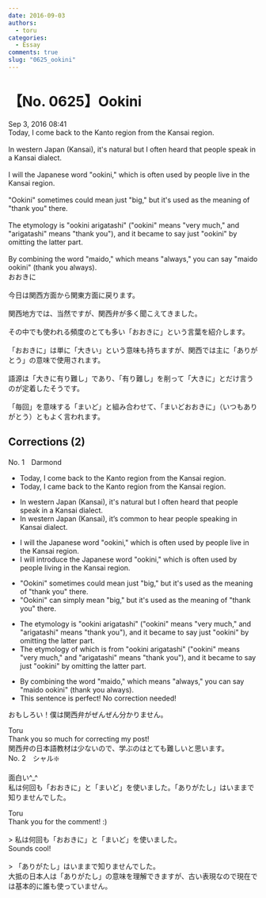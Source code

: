 ```yaml
---
date: 2016-09-03
authors:
  - toru
categories:
  - Essay
comments: true
slug: "0625_ookini"
---
```


# 【No. 0625】Ookini
<div class="date">Sep 3, 2016 08:41</div>
<div id="post"><div id="body_show_ori">
Today, I come back to the Kanto region from the Kansai region.<br/><br/>In western Japan (Kansai), it's natural but I often heard that people speak in a Kansai dialect.<br/><br/>I will the Japanese word "ookini," which is often used by people live in the Kansai region.<br/><br/>"Ookini" sometimes could mean just "big," but it's used as the meaning of "thank you" there.<br/><br/>The etymology is "ookini arigatashi" ("ookini" means "very much," and "arigatashi" means "thank you"), and it became to say just "ookini" by omitting the latter part.<br/><br/>By combining the word "maido," which means "always," you can say "maido ookini" (thank you always).
</div></div>

<!-- more -->

<div id="post_ja"><div id="body_show_mo">
おおきに<br/><br/>今日は関西方面から関東方面に戻ります。<br/><br/>関西地方では、当然ですが、関西弁が多く聞こえてきました。<br/><br/>その中でも使われる頻度のとても多い「おおきに」という言葉を紹介します。<br/><br/>「おおきに」は単に「大きい」という意味も持ちますが、関西では主に「ありがとう」の意味で使用されます。<br/><br/>語源は「大きに有り難し」であり、「有り難し」を削って「大きに」とだけ言うのが定着したそうです。<br/><br/>「毎回」を意味する「まいど」と組み合わせて、「まいどおおきに」（いつもありがとう）ともよく言われます。
</div></div>

## Corrections (2)
<div id="block"><div class="first_name"> No. 1　<span class="just_name">Darmond</span></div><div id="block2">
<ul class="correction_field">
<li class="incorrect">Today, I come back to the Kanto region from the Kansai region.</li>
<li class="corrected correct">
Today, I <span class="f_blue">came</span> back to the Kanto region from the Kansai region.
</li>
</ul>
<ul class="correction_field">
<li class="incorrect">In western Japan (Kansai), it's natural but I often heard that people speak in a Kansai dialect.</li>
<li class="corrected correct">
In western Japan (Kansai), <span class="f_blue">it’s common to hear people speaking in Kansai dialect.</span>
</li>
</ul>
<ul class="correction_field">
<li class="incorrect">I will the Japanese word "ookini," which is often used by people live in the Kansai region.</li>
<li class="corrected correct">
I will <span class="f_blue">introduce</span> the Japanese word "ookini," which is often used by people liv<span class="f_blue">ing</span> in the Kansai region.
</li>
</ul>
<ul class="correction_field">
<li class="incorrect">"Ookini" sometimes could mean just "big," but it's used as the meaning of "thank you" there.</li>
<li class="corrected correct">
"Ookini" <span class="f_blue">can simply mean</span> "big," but it's used as <span class="sline">the meaning of</span> "thank you" there.
</li>
</ul>
<ul class="correction_field">
<li class="incorrect">The etymology is "ookini arigatashi" ("ookini" means "very much," and "arigatashi" means "thank you"), and it became to say just "ookini" by omitting the latter part.</li>
<li class="corrected correct">
The etymology <span class="f_blue">of which</span> is <span class="f_blue">from</span> "ookini arigatashi" ("ookini" means "very much," and "arigatashi" means "thank you"), and it became <span class="sline">to say</span> just "ookini" by omitting the latter part.
</li>
</ul>
<ul class="correction_field">
<li class="incorrect">By combining the word "maido," which means "always," you can say "maido ookini" (thank you always).</li>
<li class="corrected perfect">This sentence is perfect! No correction needed!</li>
</ul>
<p class="comment_small">
 おもしろい！僕は関西弁がぜんぜん分かりません。
</p>

</div><div class="name"><span class="just_name">Toru</span><br>
Thank you so much for correcting my post!<br/>関西弁の日本語教材は少ないので、学ぶのはとても難しいと思います。
</div>
</div>
<div id="block"><div class="first_name"> No. 2　<span class="just_name">シャル❇️</span></div><div id="block2">
<p class="comment_small">
 面白い^_^
 <br/>
 私は何回も「おおきに」と「まいど」を使いました。「ありがたし」はいままで知りませんでした。
</p>

</div><div class="name"><span class="just_name">Toru</span><br>
Thank you for the comment! :)<br/><br/>&gt; 私は何回も「おおきに」と「まいど」を使いました。<br/>Sounds cool! <br/><br/>&gt; 「ありがたし」はいままで知りませんでした。<br/>大抵の日本人は「ありがたし」の意味を理解できますが、古い表現なので現在では基本的に誰も使っていません。
</div>
</div>
